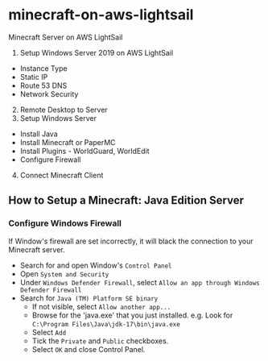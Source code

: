 # minecraft-on-aws-lightsail
Minecraft Server on AWS LightSail

1. Setup Windows Server 2019 on AWS LightSail
  * Instance Type
  * Static IP
  * Route 53 DNS
  * Network Security 
2. Remote Desktop to Server
3. Setup Windows Server
  * Install Java
  * Install Minecraft or PaperMC
  * Install Plugins - WorldGuard, WorldEdit
  * Configure Firewall
4. Connect Minecraft Client






## How to Setup a Minecraft: Java Edition Server

### Configure Windows Firewall

If Window's firewall are set incorrectly, it will black the connection to your Minecraft server. 

* Search for and open Window's `Control Panel`
* Open `System and Security`
* Under `Windows Defender Firewall`, select `Allow an app through Windows Defender Firewall`
* Search for `Java (TM) Platform SE binary`
  * If not visible, select `Allow another app...`
  * Browse for the 'java.exe' that you just installed. e.g. Look for `C:\Program Files\Java\jdk-17\bin\java.exe`
  * Select `Add`
  * Tick the `Private` and `Public` checkboxes.
  * Select `OK` and close Control Panel.

